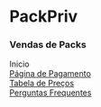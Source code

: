 # PackPriv

### Vendas de Packs

<a href="https://josimarmg.github.io/packpriv/index.html" target="_blank" rel="noopener noreferrer" style="text-decoration: none;">
Inicio
</a>
<br>
<a href="https://josimarmg.github.io/packpriv/pagamento_pix.html" target="_blank" rel="noopener noreferrer style="text-decoration: none;"">
Página de Pagamento
</a>
<br>
<a href="https://josimarmg.github.io/packpriv/tabela_preco.html" target="_blank" rel="noopener noreferrer style="text-decoration: none;"">
Tabela de Preços
</a>
<br>
<a a href="https://josimarmg.github.io/packpriv/perguntas.html" target="_blank" rel="noopener noreferrer style="text-decoration: none;"">
Perguntas Frequentes
</a>
